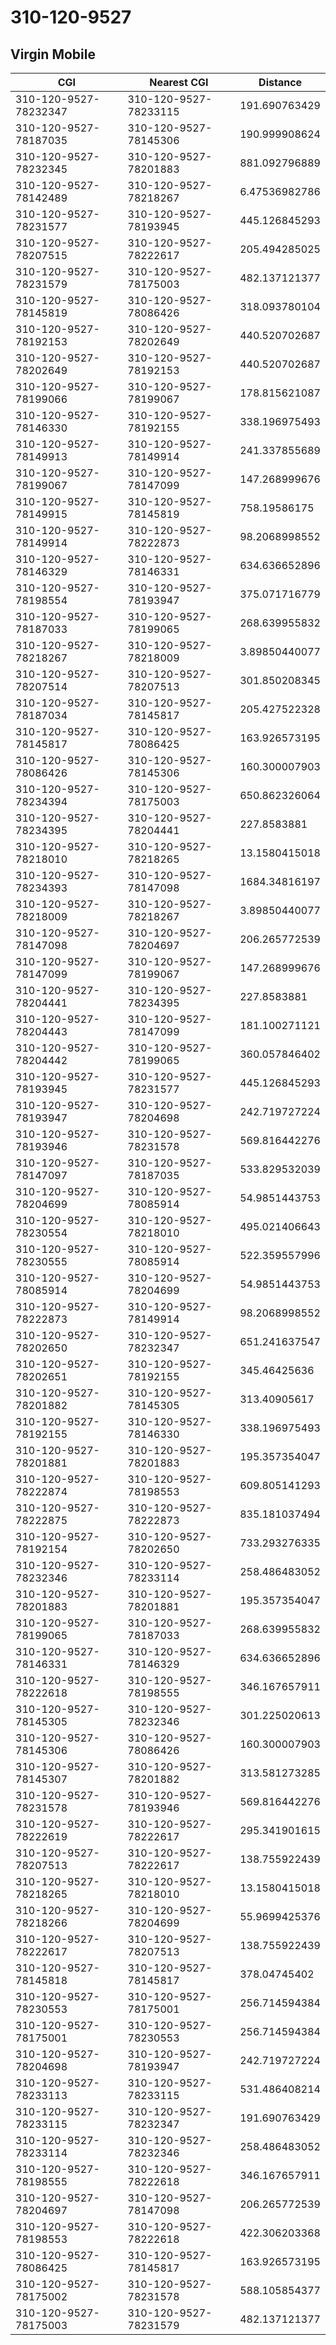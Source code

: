 # 310-120-9527
## Virgin Mobile


| CGI | Nearest CGI | Distance |
|-----|-------------|----------|
| 310-120-9527-78232347 | 310-120-9527-78233115 | 191.690763429 |
| 310-120-9527-78187035 | 310-120-9527-78145306 | 190.999908624 |
| 310-120-9527-78232345 | 310-120-9527-78201883 | 881.092796889 |
| 310-120-9527-78142489 | 310-120-9527-78218267 | 6.47536982786 |
| 310-120-9527-78231577 | 310-120-9527-78193945 | 445.126845293 |
| 310-120-9527-78207515 | 310-120-9527-78222617 | 205.494285025 |
| 310-120-9527-78231579 | 310-120-9527-78175003 | 482.137121377 |
| 310-120-9527-78145819 | 310-120-9527-78086426 | 318.093780104 |
| 310-120-9527-78192153 | 310-120-9527-78202649 | 440.520702687 |
| 310-120-9527-78202649 | 310-120-9527-78192153 | 440.520702687 |
| 310-120-9527-78199066 | 310-120-9527-78199067 | 178.815621087 |
| 310-120-9527-78146330 | 310-120-9527-78192155 | 338.196975493 |
| 310-120-9527-78149913 | 310-120-9527-78149914 | 241.337855689 |
| 310-120-9527-78199067 | 310-120-9527-78147099 | 147.268999676 |
| 310-120-9527-78149915 | 310-120-9527-78145819 | 758.19586175 |
| 310-120-9527-78149914 | 310-120-9527-78222873 | 98.2068998552 |
| 310-120-9527-78146329 | 310-120-9527-78146331 | 634.636652896 |
| 310-120-9527-78198554 | 310-120-9527-78193947 | 375.071716779 |
| 310-120-9527-78187033 | 310-120-9527-78199065 | 268.639955832 |
| 310-120-9527-78218267 | 310-120-9527-78218009 | 3.89850440077 |
| 310-120-9527-78207514 | 310-120-9527-78207513 | 301.850208345 |
| 310-120-9527-78187034 | 310-120-9527-78145817 | 205.427522328 |
| 310-120-9527-78145817 | 310-120-9527-78086425 | 163.926573195 |
| 310-120-9527-78086426 | 310-120-9527-78145306 | 160.300007903 |
| 310-120-9527-78234394 | 310-120-9527-78175003 | 650.862326064 |
| 310-120-9527-78234395 | 310-120-9527-78204441 | 227.8583881 |
| 310-120-9527-78218010 | 310-120-9527-78218265 | 13.1580415018 |
| 310-120-9527-78234393 | 310-120-9527-78147098 | 1684.34816197 |
| 310-120-9527-78218009 | 310-120-9527-78218267 | 3.89850440077 |
| 310-120-9527-78147098 | 310-120-9527-78204697 | 206.265772539 |
| 310-120-9527-78147099 | 310-120-9527-78199067 | 147.268999676 |
| 310-120-9527-78204441 | 310-120-9527-78234395 | 227.8583881 |
| 310-120-9527-78204443 | 310-120-9527-78147099 | 181.100271121 |
| 310-120-9527-78204442 | 310-120-9527-78199065 | 360.057846402 |
| 310-120-9527-78193945 | 310-120-9527-78231577 | 445.126845293 |
| 310-120-9527-78193947 | 310-120-9527-78204698 | 242.719727224 |
| 310-120-9527-78193946 | 310-120-9527-78231578 | 569.816442276 |
| 310-120-9527-78147097 | 310-120-9527-78187035 | 533.829532039 |
| 310-120-9527-78204699 | 310-120-9527-78085914 | 54.9851443753 |
| 310-120-9527-78230554 | 310-120-9527-78218010 | 495.021406643 |
| 310-120-9527-78230555 | 310-120-9527-78085914 | 522.359557996 |
| 310-120-9527-78085914 | 310-120-9527-78204699 | 54.9851443753 |
| 310-120-9527-78222873 | 310-120-9527-78149914 | 98.2068998552 |
| 310-120-9527-78202650 | 310-120-9527-78232347 | 651.241637547 |
| 310-120-9527-78202651 | 310-120-9527-78192155 | 345.46425636 |
| 310-120-9527-78201882 | 310-120-9527-78145305 | 313.40905617 |
| 310-120-9527-78192155 | 310-120-9527-78146330 | 338.196975493 |
| 310-120-9527-78201881 | 310-120-9527-78201883 | 195.357354047 |
| 310-120-9527-78222874 | 310-120-9527-78198553 | 609.805141293 |
| 310-120-9527-78222875 | 310-120-9527-78222873 | 835.181037494 |
| 310-120-9527-78192154 | 310-120-9527-78202650 | 733.293276335 |
| 310-120-9527-78232346 | 310-120-9527-78233114 | 258.486483052 |
| 310-120-9527-78201883 | 310-120-9527-78201881 | 195.357354047 |
| 310-120-9527-78199065 | 310-120-9527-78187033 | 268.639955832 |
| 310-120-9527-78146331 | 310-120-9527-78146329 | 634.636652896 |
| 310-120-9527-78222618 | 310-120-9527-78198555 | 346.167657911 |
| 310-120-9527-78145305 | 310-120-9527-78232346 | 301.225020613 |
| 310-120-9527-78145306 | 310-120-9527-78086426 | 160.300007903 |
| 310-120-9527-78145307 | 310-120-9527-78201882 | 313.581273285 |
| 310-120-9527-78231578 | 310-120-9527-78193946 | 569.816442276 |
| 310-120-9527-78222619 | 310-120-9527-78222617 | 295.341901615 |
| 310-120-9527-78207513 | 310-120-9527-78222617 | 138.755922439 |
| 310-120-9527-78218265 | 310-120-9527-78218010 | 13.1580415018 |
| 310-120-9527-78218266 | 310-120-9527-78204699 | 55.9699425376 |
| 310-120-9527-78222617 | 310-120-9527-78207513 | 138.755922439 |
| 310-120-9527-78145818 | 310-120-9527-78145817 | 378.04745402 |
| 310-120-9527-78230553 | 310-120-9527-78175001 | 256.714594384 |
| 310-120-9527-78175001 | 310-120-9527-78230553 | 256.714594384 |
| 310-120-9527-78204698 | 310-120-9527-78193947 | 242.719727224 |
| 310-120-9527-78233113 | 310-120-9527-78233115 | 531.486408214 |
| 310-120-9527-78233115 | 310-120-9527-78232347 | 191.690763429 |
| 310-120-9527-78233114 | 310-120-9527-78232346 | 258.486483052 |
| 310-120-9527-78198555 | 310-120-9527-78222618 | 346.167657911 |
| 310-120-9527-78204697 | 310-120-9527-78147098 | 206.265772539 |
| 310-120-9527-78198553 | 310-120-9527-78222618 | 422.306203368 |
| 310-120-9527-78086425 | 310-120-9527-78145817 | 163.926573195 |
| 310-120-9527-78175002 | 310-120-9527-78231578 | 588.105854377 |
| 310-120-9527-78175003 | 310-120-9527-78231579 | 482.137121377 |
